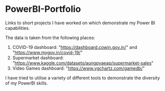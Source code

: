 # PowerBI-Portfolio
Links to short projects I have worked on which demonstrate my Power BI capabilities.

The data is taken from the following places:
1. COVID-19 dashboard: "https://dashboard.cowin.gov.in/" and "https://www.mygov.in/covid-19/"
2. Supermarket dashboard: "https://www.kaggle.com/datasets/aungpyaeap/supermarket-sales"
3. Video Games dashboard: "https://www.vgchartz.com/gamedb/"

I have tried to utilise a variety of different tools to demonstrate the diversity of my PowerBI skills.
